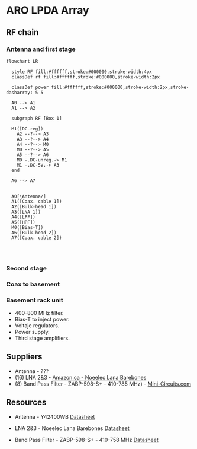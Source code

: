 # ARO LPDA Array

## RF chain

### Antenna and first stage
```mermaid
flowchart LR

  style RF fill:#ffffff,stroke:#000000,stroke-width:4px
  classDef rf fill:#ffffff,stroke:#000000,stroke-width:2px

  classDef power fill:#ffffff,stroke:#000000,stroke-width:2px,stroke-dasharray: 5 5

  A0 --> A1
  A1 --> A2

  subgraph RF [Box 1]

  M1([DC-reg])
    A2 --?--> A3
    A3 --?--> A4
    A4 --?--> M0
    M0 --?--> A5
    A5 --?--> A6
    M0 -.DC-unreg.-> M1
    M1 -.DC-5V.-> A3
  end

  A6 --> A7


  A0[\Antenna/]
  A1([Coax. cable 1])
  A2([Bulk-head 1])
  A3([LNA 1])
  A4([LPF])
  A5([HPF])
  M0([Bias-T])
  A6([Bulk-head 2])
  A7([Coax. cable 2])




```

### Second stage

### Coax to basement

### Basement rack unit
* 400-800 MHz filter.
* Bias-T to inject power.
* Voltaje regulators.
* Power supply.
* Third stage amplifiers.



## Suppliers
* Antenna - ???
* (16) LNA 2&3 -
  [Amazon.ca - Noeelec Lana Barebones](https://www.amazon.ca/dp/B07XNH6QW6/)
* (8) Band Pass Filter - ZABP-598-S+ - 410-785 MHz) -
  [Mini-Circuits.com](https://www.minicircuits.com/WebStore/dashboard.html?model=ZABP-598-S%2B)


## Resources
* Antenna - Y42400WB [Datasheet](datasheets/Y42400WB-Spec-Sheet.pdf)
* LNA 2&3 - Noeelec Lana Barebones [Datasheet](datasheets/lana_datasheet_revision_1.pdf)

* Band Pass Filter - ZABP-598-S+ - 410-758 MHz [Datasheet](datasheets/ZABP-598-S+.pdf)
